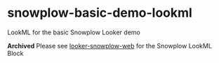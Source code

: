 # snowplow-basic-demo-lookml
LookML for the basic Snowplow Looker demo

**Archived** 
Please see [looker-snowplow-web](https://github.com/snowplow/looker-snowplow-web) for the Snowplow LookML Block
